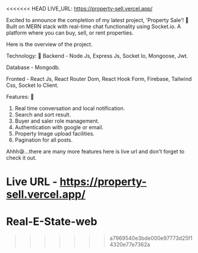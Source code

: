 <<<<<<< HEAD
LIVE_URL: https://property-sell.vercel.app/

Excited to announce the completion of my latest project, 'Property Sale'! 🏡 Built on MERN stack with real-time chat functionality using Socket.io. A platform where you can buy, sell, or rent properties.

Here is the overview of the project.

Technology: 🚀
Backend - Node Js, Express Js, Socket Io, Mongoose, Jwt.

Database - Mongodb.

Fronted - React Js, React Router Dom, React Hook Form, Firebase, Tailwind Css, Socket Io Client.


Features: 🚀
1. Real time conversation and local notification.
2. Search and sort result.
3. Buyer and saler role management.
4. Authentication with google or email.
5. Property Image upload facilities.
6. Pagination for all posts.

Ahhh😪...there are many more features here is live url and don't forget to check it out.

Live URL - https://property-sell.vercel.app/
=======
# Real-E-State-web
>>>>>>> a7969540e3bde000e97773d25f14320e77e7362a
